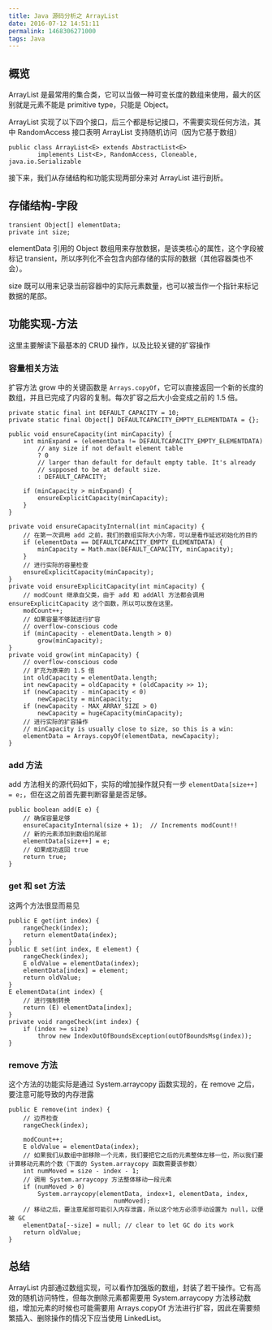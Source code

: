 ```yaml
---
title: Java 源码分析之 ArrayList
date: 2016-07-12 14:51:11
permalink: 1468306271000
tags: Java
---
```


## 概览

ArrayList 是最常用的集合类，它可以当做一种可变长度的数组来使用，最大的区别就是元素不能是 primitive type，只能是 Object。

ArrayList 实现了以下四个接口，后三个都是标记接口，不需要实现任何方法，其中 RandomAccess 接口表明 ArrayList 支持随机访问（因为它基于数组）

```
public class ArrayList<E> extends AbstractList<E>
        implements List<E>, RandomAccess, Cloneable, java.io.Serializable
```

接下来，我们从存储结构和功能实现两部分来对 ArrayList 进行剖析。

## 存储结构-字段

```
transient Object[] elementData;
private int size;
```

elementData 引用的 Object 数组用来存放数据，是该类核心的属性，这个字段被标记 transient，所以序列化不会包含内部存储的实际的数据（其他容器类也不会）。

size 既可以用来记录当前容器中的实际元素数量，也可以被当作一个指针来标记数据的尾部。

## 功能实现-方法

这里主要解读下最基本的 CRUD 操作，以及比较关键的扩容操作

### 容量相关方法

扩容方法 grow 中的关键函数是 `Arrays.copyOf`，它可以直接返回一个新的长度的数组，并且已完成了内容的复制。每次扩容之后大小会变成之前的 1.5 倍。

```
private static final int DEFAULT_CAPACITY = 10;
private static final Object[] DEFAULTCAPACITY_EMPTY_ELEMENTDATA = {};

public void ensureCapacity(int minCapacity) {
    int minExpand = (elementData != DEFAULTCAPACITY_EMPTY_ELEMENTDATA)
        // any size if not default element table
        ? 0
        // larger than default for default empty table. It's already
        // supposed to be at default size.
        : DEFAULT_CAPACITY;

    if (minCapacity > minExpand) {
        ensureExplicitCapacity(minCapacity);
    }
}

private void ensureCapacityInternal(int minCapacity) {
    // 在第一次调用 add 之前，我们的数组实际大小为零，可以是看作延迟初始化的目的
    if (elementData == DEFAULTCAPACITY_EMPTY_ELEMENTDATA) {
        minCapacity = Math.max(DEFAULT_CAPACITY, minCapacity);
    }
    // 进行实际的容量检查
    ensureExplicitCapacity(minCapacity);
}
private void ensureExplicitCapacity(int minCapacity) {
    // modCount 继承自父类，由于 add 和 addAll 方法都会调用 ensureExplicitCapacity 这个函数，所以可以放在这里。
    modCount++;
    // 如果容量不够就进行扩容
    // overflow-conscious code
    if (minCapacity - elementData.length > 0)
        grow(minCapacity);
}
private void grow(int minCapacity) {
    // overflow-conscious code
    // 扩充为原来的 1.5 倍
    int oldCapacity = elementData.length;
    int newCapacity = oldCapacity + (oldCapacity >> 1);
    if (newCapacity - minCapacity < 0)
        newCapacity = minCapacity;
    if (newCapacity - MAX_ARRAY_SIZE > 0)
        newCapacity = hugeCapacity(minCapacity);
    // 进行实际的扩容操作
    // minCapacity is usually close to size, so this is a win:
    elementData = Arrays.copyOf(elementData, newCapacity);
}
```

### add 方法

add 方法相关的源代码如下，实际的增加操作就只有一步 `elementData[size++] = e;`，但在这之前首先要判断容量是否足够。

```
public boolean add(E e) {
    // 确保容量足够
    ensureCapacityInternal(size + 1);  // Increments modCount!!
    // 新的元素添加到数组的尾部
    elementData[size++] = e;
    // 如果成功返回 true
    return true;
}
```

### get 和 set 方法

这两个方法很显而易见

```
public E get(int index) {
    rangeCheck(index);
    return elementData(index);
}
public E set(int index, E element) {
    rangeCheck(index);
    E oldValue = elementData(index);
    elementData[index] = element;
    return oldValue;
}
E elementData(int index) {
    // 进行强制转换
    return (E) elementData[index];
}
private void rangeCheck(int index) {
    if (index >= size)
        throw new IndexOutOfBoundsException(outOfBoundsMsg(index));
}
```

### remove 方法

这个方法的功能实际是通过 System.arraycopy 函数实现的，在 remove 之后，要注意可能导致的内存泄露

```
public E remove(int index) {
    // 边界检查
    rangeCheck(index);

    modCount++;
    E oldValue = elementData(index);
    // 如果我们从数组中部移除一个元素，我们要把它之后的元素整体左移一位，所以我们要计算移动元素的个数（下面的 System.arraycopy 函数需要该参数）
    int numMoved = size - index - 1;
    // 调用 System.arraycopy 方法整体移动一段元素
    if (numMoved > 0)
        System.arraycopy(elementData, index+1, elementData, index,
                             numMoved);
    // 移动之后，要注意尾部可能引入内存泄露，所以这个地方必须手动设置为 null，以便被 GC 
    elementData[--size] = null; // clear to let GC do its work
    return oldValue;
}
```

## 总结

ArrayList 内部通过数组实现，可以看作加强版的数组，封装了若干操作。它有高效的随机访问特性，但每次删除元素都需要用 System.arraycopy 方法移动数组，增加元素的时候也可能需要用 Arrays.copyOf 方法进行扩容，因此在需要频繁插入、删除操作的情况下应当使用 LinkedList。
